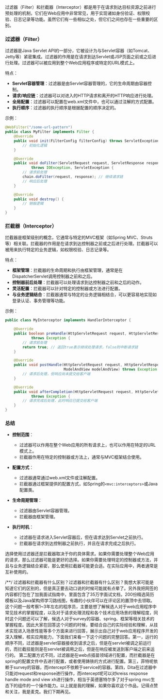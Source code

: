 过滤器（Filter）和拦截器（Interceptor）都是用于在请求到达目标资源之前进行预处理的机制，它们在Web应用中非常常见，用于实现诸如身份验证、权限校验、日志记录等功能。虽然它们有一些相似之处，但它们之间也存在一些重要的区别。

### 过滤器（Filter）

过滤器是Java Servlet API的一部分，它被设计为与Servlet容器（如Tomcat、Jetty等）紧密集成。过滤器的作用是在请求到达Servlet或JSP页面之前或之后进行处理。过滤器可以被应用到整个Web应用程序或特定的URL模式上。

特点：
- **Servlet容器管理**：过滤器是由Servlet容器管理的，它的生命周期由容器控制。
- **请求/响应链**：过滤器可以对进入的HTTP请求和离开的HTTP响应进行处理。
- **全局配置**：过滤器可以配置在web.xml文件中，也可以通过注解的方式配置。
- **执行顺序**：过滤器的执行顺序是根据配置的顺序决定的。

示例：
```java
@WebFilter("/some-url-pattern")
public class MyFilter implements Filter {
    @Override
    public void init(FilterConfig filterConfig) throws ServletException {
        // 初始化逻辑
    }

    @Override
    public void doFilter(ServletRequest request, ServletResponse response, FilterChain chain)
            throws IOException, ServletException {
        // 请求前处理
        chain.doFilter(request, response); // 继续请求链
        // 响应后处理
    }

    @Override
    public void destroy() {
        // 销毁逻辑
    }
}
```

### 拦截器（Interceptor）

拦截器是框架级别的概念，它通常与特定的MVC框架（如Spring MVC、Struts等）相关联。拦截器的作用是在请求到达控制器之前或之后进行处理。拦截器可以被用来执行特定的业务逻辑，如权限校验、日志记录等。

特点：
- **框架管理**：拦截器的生命周期和执行由框架管理，通常是在DispatcherServlet调用控制器之前和之后。
- **控制器前后处理**：拦截器可以处理请求到达控制器之前和之后的动作。
- **灵活配置**：拦截器可以针对特定的控制器或方法进行配置。
- **与业务逻辑结合**：拦截器通常与特定的业务逻辑相结合，可以更容易地实现如登录认证、事务管理等功能。

示例：
```java
public class MyInterceptor implements HandlerInterceptor {

    @Override
    public boolean preHandle(HttpServletRequest request, HttpServletResponse response, Object handler)
            throws Exception {
        // 请求前处理
        return true; // 返回true表示继续处理请求，false则中断请求链
    }

    @Override
    public void postHandle(HttpServletRequest request, HttpServletResponse response, Object handler,
                           ModelAndView modelAndView) throws Exception {
        // 请求后处理，但响应尚未提交给客户端
    }

    @Override
    public void afterCompletion(HttpServletRequest request, HttpServletResponse response, Object handler, Exception ex)
            throws Exception {
        // 请求完成后处理，此时响应已提交给客户端
    }
}
```

### 总结

- **控制范围**：
  - 过滤器可以作用在整个Web应用的所有请求上，也可以作用在特定的URL模式上。
  - 拦截器作用在特定的控制器或方法上，通常与MVC框架结合使用。

- **配置方式**：
  - 过滤器通常通过web.xml文件或注解配置。
  - 拦截器通过框架提供的配置方式，如Spring的`<mvc:interceptors>`或Java配置类。

- **生命周期管理**：
  - 过滤器由Servlet容器管理。
  - 拦截器由框架管理。

- **执行时机**：
  - 过滤器在请求进入Servlet容器后，但在请求达到Servlet之前执行。
  - 拦截器在请求到达控制器之前执行，并且在请求完成之后执行。

选择使用过滤器还是拦截器取决于你的具体需求。如果你需要处理整个Web应用的请求，那么过滤器可能是更好的选择。如果你需要处理特定的控制器或方法，并且与业务逻辑结合紧密，那么使用拦截器可能更合适。在实际应用中，两者通常是互补使用的。

/**/
过滤器和拦截器有什么区别？过滤器和拦截器有什么区别？我想大家可能是知道它们的区别的，但是真正要去动口说的时候可能就有点晕了。另外我把网签的内容都打包在了加我面试指南中，里面包含了35万字面试文档，200份精选简历模板以及Java架构师学习路线图，有趣的小伙伴可以在评论区的置顶中去领取。这个问题一般考察1~3年左右的程序员，主要是想了解候选人对于web应用程序中常见技术的掌握程度，以及对于请求处理流程和各个技术应用场景的理解程度，同时这个问题还可以了解，候选人对于survey的容器、spring、框架等相关技术的掌握程度。因此大家在回答这个问题的时候，要结合自己的实际经验和理解，从技术实现进入场景性能等多个方面来进行回答，展示出自己对于web应用程序开发的深入理解，核实应用能力，下面我们来看一下这个问题的完整回答。第一，运行的顺序不同，过滤器是servlet容器接收到请求之后，但是在servlet被调之前运行的，而拦截技能则是在servlet被调用之后，但是在响应被发送到客户端之前来运行的。
	第二配置方式不同，过滤器是在web点插苗领域进行配置，而拦截器是在spring的配置文件中去进行配置，或者使用铸铁的方式进行配置。第三，菲特呢依赖于survey的容器，而intercept不依赖于service的容器。第四，Dita在过滤器中只能对request和response进行操作，而intercept呢可以对kreiss response handle mode and view xh进行操作，相当于英德塞特尔多了对于spring mvc生态下的组件的一个操作能力。以上就是我的理解，如果你喜欢这个作品，记得点赞和关注，我是麦克。我们下期再见。